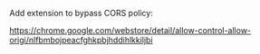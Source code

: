 Add extension to bypass CORS policy:

https://chrome.google.com/webstore/detail/allow-control-allow-origi/nlfbmbojpeacfghkpbjhddihlkkiljbi 
